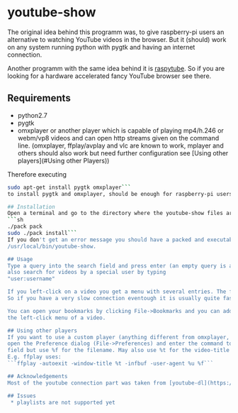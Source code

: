 # youtube-show

The original idea behind this programm was, to give raspberry-pi users
an alternative to watching YouTube videos in the browser. But it (should) work on any system running python with pygtk and having an
internet connection.

Another programm with the same idea behind it is [raspytube](https://github.com/bbond007/raspytube). So if you are looking for a hardware
accelerated fancy YouTube browser see there.

## Requirements 
 * python2.7
 * pygtk
 * omxplayer or another player which is capable of playing mp4/h.246 or webm/vp8
videos and can open http streams given on the command line. (omxplayer, ffplay/avplay and
vlc are known to work, mplayer and others should also work but need further configuration see [Using other players](#Using other Players))

Therefore executing
```sh
sudo apt-get install pygtk omxplayer```
to install pygtk and omxplayer, should be enough for raspberry-pi users.

## Installation
Open a terminal and go to the directory where the youtube-show files are. Then type
```sh
./pack pack
sudo ./pack install```
If you don't get an error message you should have a packed and executable version in
/usr/local/bin/youtube-show.

## Usage
Type a query into the search field and press enter (an empty query is also valid). You may
also search for videos by a special user by typing
"user:username"

If you left-click on a video you get a menu with several entries. The first "Caches" lets you decide from which YouTube-cache you want to receive the video from.
So if you have a very slow connection eventough it is usually quite fast, you might want to try a different cache server than the one specified by YouTube.

You can open your bookmarks by clicking File->Bookmarks and you can add or remove them in
the left-click menu of a video.

## Using other players
If you want to use a custom player (anything different from omxplayer, ffplay, avplay or vlc)
open the Preference dialog (File->Preferences) and enter the command to execute in the player
field but use %f for the filename. May also use %t for the video-title (e.g. window title) and %u for the user-agent that should be used in requests.
E.g. ffplay uses:
```ffplay -autoexit -window-title %t -infbuf -user-agent %u %f```

## Acknowledgements
Most of the youtube connection part was taken from [youtube-dl](https://github.com/rg3/youtube-dl)

## Issues
 * playlists are not supported yet
